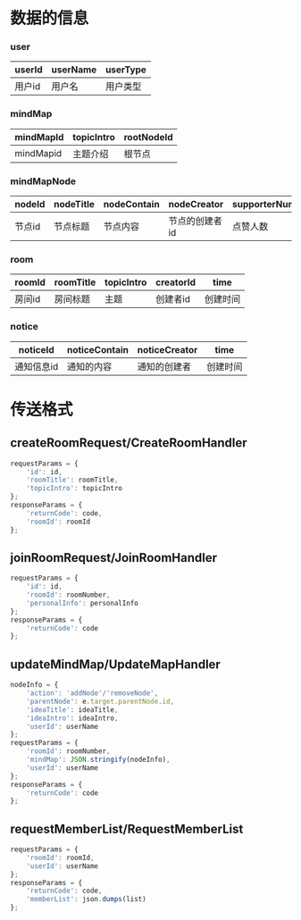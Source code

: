 # 数据的信息

### user

| userId | userName | userType |
| ------ | -------- | -------- |
| 用户id   | 用户名      | 用户类型     |



### mindMap

| mindMapId | topicIntro | rootNodeId |
| --------- | ---------- | ---------- |
| mindMapid | 主题介绍       | 根节点        |

### mindMapNode

| nodeId | nodeTitle | nodeContain | nodeCreator | supporterNum |
| ------ | --------- | ----------- | ----------- | ------------ |
| 节点id   | 节点标题      | 节点内容        | 节点的创建者id    | 点赞人数 |



### room

| roomId | roomTitle | topicIntro | creatorId | time |
| ------ | --------- | ---------- | --------- | ---- |
| 房间id   | 房间标题      | 主题         | 创建者id     | 创建时间 |



### notice

| noticeId | noticeContain | noticeCreator | time |
| -------- | ------------- | ------------- | ---- |
| 通知信息id   | 通知的内容         | 通知的创建者        | 创建时间 |




# 传送格式

## createRoomRequest/CreateRoomHandler

```js
requestParams = {
	'id': id,
	'roomTitle': roomTitle,
	'topicIntro': topicIntro
};
responseParams = {
	'returnCode': code,
	'roomId': roomId
};
```

## joinRoomRequest/JoinRoomHandler

```js
requestParams = {
	'id': id,
	'roomId': roomNumber,
	'personalInfo': personalInfo
};
responseParams = {
	'returnCode': code
};
```

## updateMindMap/UpdateMapHandler

```js
nodeInfo = {
    'action': 'addNode'/'removeNode',
    'parentNode': e.target.parentNode.id,
    'ideaTitle': ideaTitle,
    'ideaIntro': ideaIntro,
    'userId': userName
};
requestParams = {
	'roomId': roomNumber,
	'mindMap': JSON.stringify(nodeInfo),
    'userId': userName
};
responseParams = {
	'returnCode': code
};
```

## requestMemberList/RequestMemberList

```js
requestParams = {
	'roomId': roomId,
    'userId': userName
};
responseParams = {
	'returnCode': code,
    'memberList': json.dumps(list)
};
```
